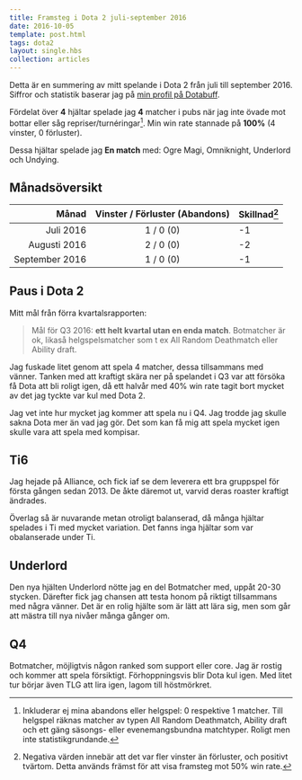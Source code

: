 ```yaml
---
title: Framsteg i Dota 2 juli-september 2016
date: 2016-10-05
template: post.html
tags: dota2
layout: single.hbs
collection: articles
---
```

Detta är en summering av mitt spelande i Dota 2 från juli till september 2016. Siffror och statistik baserar jag på [min profil på Dotabuff][1].

Fördelat över **4** hjältar spelade jag **4** matcher i pubs när jag inte övade mot bottar eller såg repriser/turnéringar[^1]. Min win rate stannade på **100%** (4 vinster, 0 förluster).

Dessa hjältar spelade jag **En match** med: Ogre Magi, Omniknight, Underlord och Undying.


## Månadsöversikt

| Månad                    | Vinster / Förluster (Abandons)    | Skillnad[^2] |
| -----------------------: | :-------------------------------: | :----------- |
| Juli 2016                |        1 / 0                  (0) |           -1 |
| Augusti 2016             |        2 / 0                  (0) |           -2 |
| September 2016           |        1 / 0                  (0) |           -1 |


## Paus i Dota 2

Mitt mål från förra kvartalsrapporten:

> Mål för Q3 2016: **ett helt kvartal utan en enda match**. Botmatcher är ok, likaså helgspelsmatcher som t ex All Random Deathmatch eller Ability draft.

Jag fuskade litet genom att spela 4 matcher, dessa tillsammans med vänner. Tanken med att kraftigt skära ner på spelandet i Q3 var att försöka få Dota att bli roligt igen, då ett halvår med 40% win rate tagit bort mycket av det jag tyckte var kul med Dota 2. 

Jag vet inte hur mycket jag kommer att spela nu i Q4. Jag trodde jag skulle sakna Dota mer än vad jag gör. Det som kan få mig att spela mycket igen skulle vara att spela med kompisar.

## Ti6

Jag hejade på Alliance, och fick iaf se dem leverera ett bra gruppspel för första gången sedan 2013. De åkte däremot ut, varvid deras roaster kraftigt ändrades.

Överlag så är nuvarande metan otroligt balanserad, då många hjältar spelades i Ti med mycket variation. Det fanns inga hjältar som var obalanserade under Ti.

## Underlord

Den nya hjälten Underlord nötte jag en del Botmatcher med, uppåt 20-30 stycken. Därefter fick jag chansen att testa honom på riktigt tillsammans med några vänner. Det är en rolig hjälte som är lätt att lära sig, men som går att mästra till nya nivåer många gånger om.

## Q4

Botmatcher, möjligtvis någon ranked som support eller core. Jag är rostig och kommer att spela försiktigt. Förhoppningsvis blir Dota kul igen. Med litet tur börjar även TLG att lira igen, lagom till höstmörkret.


[^1]: Inkluderar ej mina abandons eller helgspel: 0 respektive 1 matcher. Till helgspel räknas matcher av typen All Random Deathmatch, Ability draft och ett gäng säsongs- eller evenemangsbundna matchtyper. Roligt men inte statistikgrundande.
[^2]: Negativa värden innebär att det var fler vinster än förluster, och positivt tvärtom. Detta används främst för att visa framsteg mot 50% win rate.


[1]: http://dotabuff.com/players/42850321